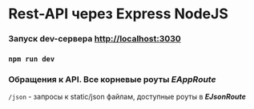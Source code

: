 # Rest-API через Express NodeJS

### Запуск dev-сервера [http://localhost:3030](http://localhost:3030)
### `npm run dev`

### Обращения к API. Все корневые роуты *EAppRoute*
`/json` - запросы к static/json файлам, доступные роуты в ***EJsonRoute***
